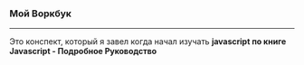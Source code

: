 ### Мой Воркбук ###
* * *
Это конспект, который я завел когда начал изучать **javascript <strong>** по книге **Javascript - Подробное Руководство<strong>**
